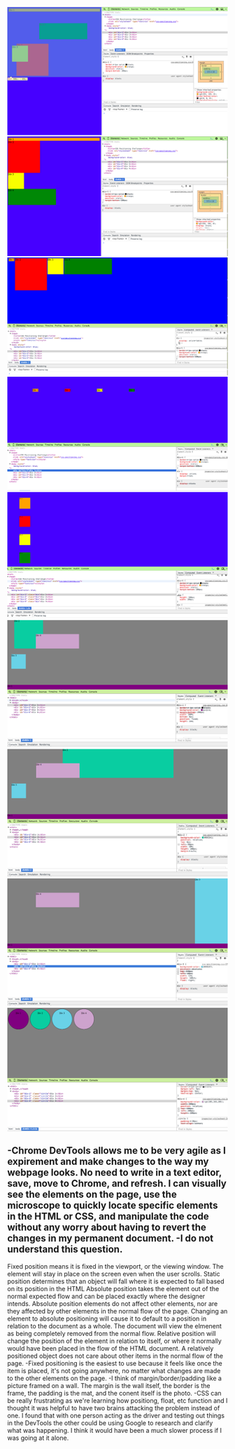 ![colors](./imgs/3.1_changecolors.png)
![column](./imgs/3.2_column.png)
![row](./imgs/3.3_row.png)
![equidistant](./imgs/3.4_equidistant.png)
![squares](./imgs/3.5_squares.png)
![footer](./imgs/3.6_footer.png)
![header](./imgs/3.7_header.png)
![sidebar](./imgs/3.8_sidebar.png)
![creative](./imgs/3.9_creative.png)

-Chrome DevTools allows me to be very agile as I expirement and make changes to the way my webpage looks. No need to write in a text editor, save, move to Chrome, and refresh. I can visually see the elements on the page, use the microscope to quickly locate specific elements in the HTML or CSS, and manipulate the code without any worry about having to revert the changes in my permanent document. 
-I do not understand this question.
-
Fixed position means it is fixed in the viewport, or the viewing window. The element will stay in place on the screen even when the user scrolls. 
Static position determines that an object will fall where it is expected to fall based on its position in the HTML
Absolute position takes the element out of the normal expected flow and can be placed exactly where the designer intends. Absolute position elements do not affect other elements, nor are they affected by other elements in the normal flow of the page. Changing an element to absolute positioning will cause it to default to a position in relation to the document as a whole. The document will view the elmenent as being completely removed from the normal flow. 
Relative position will change the position of the element in relation to itself, or where it normally would have been placed in the flow of the HTML document. A relatively positioned object does not care about other items in the normal flow of the page. 
-Fixed positioning is the easiest to use because it feels like once the item is placed, it's not going anywhere, no matter what changes are made to the other elements on the page.
-I think of margin/border/padding like a picture framed on a wall. The margin is the wall itself, the border is the frame, the padding is the mat, and the conent itself is the photo. 
-CSS can be really frustrating as we're learning how positiong, float, etc function and I thought it was helpful to have two brains attacking the problem instead of one. I found that with one person acting as the driver and testing out things in the DevTools the other could be using Google to research and clarify what was happening. I think it would have been a much slower process if I was going at it alone.

